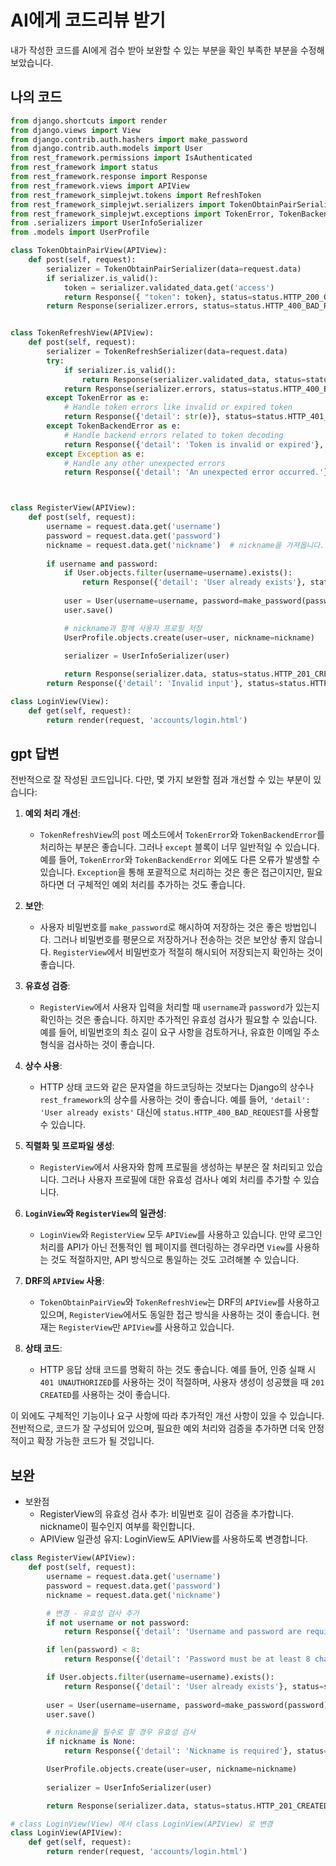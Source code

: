 # AI에게 코드리뷰 받기

내가 작성한 코드를 AI에게 검수 받아 보완할 수 있는 부분을 확인 부족한 부분을 수정해 보았습니다.

## 나의 코드
```python
from django.shortcuts import render
from django.views import View
from django.contrib.auth.hashers import make_password
from django.contrib.auth.models import User
from rest_framework.permissions import IsAuthenticated
from rest_framework import status
from rest_framework.response import Response
from rest_framework.views import APIView
from rest_framework_simplejwt.tokens import RefreshToken
from rest_framework_simplejwt.serializers import TokenObtainPairSerializer, TokenRefreshSerializer
from rest_framework_simplejwt.exceptions import TokenError, TokenBackendError
from .serializers import UserInfoSerializer  
from .models import UserProfile

class TokenObtainPairView(APIView):
    def post(self, request):
        serializer = TokenObtainPairSerializer(data=request.data)
        if serializer.is_valid():
            token = serializer.validated_data.get('access')
            return Response({ "token": token}, status=status.HTTP_200_OK)
        return Response(serializer.errors, status=status.HTTP_400_BAD_REQUEST)


class TokenRefreshView(APIView):
    def post(self, request):
        serializer = TokenRefreshSerializer(data=request.data)
        try:
            if serializer.is_valid():
                return Response(serializer.validated_data, status=status.HTTP_200_OK)
            return Response(serializer.errors, status=status.HTTP_400_BAD_REQUEST)
        except TokenError as e:
            # Handle token errors like invalid or expired token
            return Response({'detail': str(e)}, status=status.HTTP_401_UNAUTHORIZED)
        except TokenBackendError as e:
            # Handle backend errors related to token decoding
            return Response({'detail': 'Token is invalid or expired'}, status=status.HTTP_401_UNAUTHORIZED)
        except Exception as e:
            # Handle any other unexpected errors
            return Response({'detail': 'An unexpected error occurred.'}, status=status.HTTP_500_INTERNAL_SERVER_ERROR)



class RegisterView(APIView):
    def post(self, request):
        username = request.data.get('username')
        password = request.data.get('password')
        nickname = request.data.get('nickname')  # nickname을 가져옵니다.
        
        if username and password:
            if User.objects.filter(username=username).exists():
                return Response({'detail': 'User already exists'}, status=status.HTTP_400_BAD_REQUEST)
            
            user = User(username=username, password=make_password(password))
            user.save()

            # nickname과 함께 사용자 프로필 저장
            UserProfile.objects.create(user=user, nickname=nickname)
            
            serializer = UserInfoSerializer(user)

            return Response(serializer.data, status=status.HTTP_201_CREATED)
        return Response({'detail': 'Invalid input'}, status=status.HTTP_400_BAD_REQUEST)

class LoginView(View):
    def get(self, request):
        return render(request, 'accounts/login.html')
```

## gpt 답변

전반적으로 잘 작성된 코드입니다. 다만, 몇 가지 보완할 점과 개선할 수 있는 부분이 있습니다:

1. **예외 처리 개선**:
   - `TokenRefreshView`의 `post` 메소드에서 `TokenError`와 `TokenBackendError`를 처리하는 부분은 좋습니다. 그러나 `except` 블록이 너무 일반적일 수 있습니다. 예를 들어, `TokenError`와 `TokenBackendError` 외에도 다른 오류가 발생할 수 있습니다. `Exception`을 통해 포괄적으로 처리하는 것은 좋은 접근이지만, 필요하다면 더 구체적인 예외 처리를 추가하는 것도 좋습니다.

2. **보안**:
   - 사용자 비밀번호를 `make_password`로 해시하여 저장하는 것은 좋은 방법입니다. 그러나 비밀번호를 평문으로 저장하거나 전송하는 것은 보안상 좋지 않습니다. `RegisterView`에서 비밀번호가 적절히 해시되어 저장되는지 확인하는 것이 좋습니다.

3. **유효성 검증**:
   - `RegisterView`에서 사용자 입력을 처리할 때 `username`과 `password`가 있는지 확인하는 것은 좋습니다. 하지만 추가적인 유효성 검사가 필요할 수 있습니다. 예를 들어, 비밀번호의 최소 길이 요구 사항을 검토하거나, 유효한 이메일 주소 형식을 검사하는 것이 좋습니다.

4. **상수 사용**:
   - HTTP 상태 코드와 같은 문자열을 하드코딩하는 것보다는 Django의 상수나 `rest_framework`의 상수를 사용하는 것이 좋습니다. 예를 들어, `'detail': 'User already exists'` 대신에 `status.HTTP_400_BAD_REQUEST`를 사용할 수 있습니다.

5. **직렬화 및 프로파일 생성**:
   - `RegisterView`에서 사용자와 함께 프로필을 생성하는 부분은 잘 처리되고 있습니다. 그러나 사용자 프로필에 대한 유효성 검사나 예외 처리를 추가할 수 있습니다.

6. **`LoginView`와 `RegisterView`의 일관성**:
   - `LoginView`와 `RegisterView` 모두 `APIView`를 사용하고 있습니다. 만약 로그인 처리를 API가 아닌 전통적인 웹 페이지를 렌더링하는 경우라면 `View`를 사용하는 것도 적절하지만, API 방식으로 통일하는 것도 고려해볼 수 있습니다.

7. **DRF의 `APIView` 사용**:
   - `TokenObtainPairView`와 `TokenRefreshView`는 DRF의 `APIView`를 사용하고 있으며, `RegisterView`에서도 동일한 접근 방식을 사용하는 것이 좋습니다. 현재는 `RegisterView`만 `APIView`를 사용하고 있습니다.

8. **상태 코드**:
   - HTTP 응답 상태 코드를 명확히 하는 것도 좋습니다. 예를 들어, 인증 실패 시 `401 UNAUTHORIZED`를 사용하는 것이 적절하며, 사용자 생성이 성공했을 때 `201 CREATED`를 사용하는 것이 좋습니다.

이 외에도 구체적인 기능이나 요구 사항에 따라 추가적인 개선 사항이 있을 수 있습니다. 전반적으로, 코드가 잘 구성되어 있으며, 필요한 예외 처리와 검증을 추가하면 더욱 안정적이고 확장 가능한 코드가 될 것입니다.

## 보완

* 보완점
  * RegisterView의 유효성 검사 추가: 비밀번호 길이 검증을 추가합니다. nickname이 필수인지 여부를 확인합니다.
  * APIView 일관성 유지: LoginView도 APIView를 사용하도록 변경합니다.


```python
class RegisterView(APIView):
    def post(self, request):
        username = request.data.get('username')
        password = request.data.get('password')
        nickname = request.data.get('nickname')

        # 변경 - 유효성 검사 추가
        if not username or not password:
            return Response({'detail': 'Username and password are required'}, status=status.HTTP_400_BAD_REQUEST)

        if len(password) < 8:
            return Response({'detail': 'Password must be at least 8 characters long'}, status=status.HTTP_400_BAD_REQUEST)

        if User.objects.filter(username=username).exists():
            return Response({'detail': 'User already exists'}, status=status.HTTP_400_BAD_REQUEST)
        
        user = User(username=username, password=make_password(password))
        user.save()

        # nickname을 필수로 할 경우 유효성 검사
        if nickname is None:
            return Response({'detail': 'Nickname is required'}, status=status.HTTP_400_BAD_REQUEST)

        UserProfile.objects.create(user=user, nickname=nickname)
        
        serializer = UserInfoSerializer(user)

        return Response(serializer.data, status=status.HTTP_201_CREATED)

# class LoginView(View) 에서 class LoginView(APIView) 로 변경
class LoginView(APIView):
    def get(self, request):
        return render(request, 'accounts/login.html')
```


